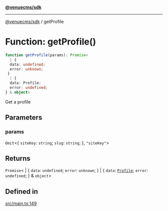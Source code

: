 [**@venuecms/sdk**](../Index.md)

***

[@venuecms/sdk](../Index.md) / getProfile

# Function: getProfile()

```ts
function getProfile(params): Promise<
  | {
  data: undefined;
  error: unknown;
 }
  | {
  data: Profile;
  error: undefined;
} & object>
```

Get a profile

## Parameters

### params

`Omit`\<\{
  `siteKey`: `string`;
  `slug`: `string`;
 \}, `"siteKey"`\>

## Returns

`Promise`\<
  \| \{
  `data`: `undefined`;
  `error`: `unknown`;
 \}
  \| \{
  `data`: [`Profile`](../type-aliases/Profile.md);
  `error`: `undefined`;
 \} & `object`\>

## Defined in

[src/main.ts:149](https://github.com/venuecms/sdk/blob/915971a29eb95acc8223db796957e1d217a65139/src/main.ts#L149)
